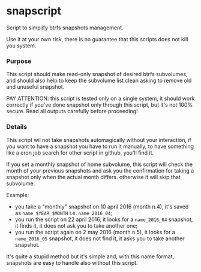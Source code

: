 # snapscript

Script to simplify btrfs snapshots management.

Use it at your own risk, there is no guarantee that this scripts does not kill you system.

### Purpose

This script should make read-only snapshot of desired btrfs subvolumes, and should also help to keep the subvolume list clean asking to remove old and unuseful snapshot.

PAY ATTENTION: this script is tested only on a single system, it should work correctly if you've done snapshot only through this script, but it's not 100% secure.
Read all outputs carefully before proceeding!

### Details

This script wil not take snapshots automagically without your interaction, if you want to have a snapshot you have to run it manually, to have something like a cron job search for other script in github, you'll find it.

If you set a monthly snapshot of home subvolume, this script will check the month of your previous snapshots and ask you the confirmation for taking a snapshot only when the actual month differs. otherwise it will skip that subvolume.

Example:
 - you take a "monthly" snapshot on 10 april 2016 (month n.4), it's saved as `name_$YEAR_$MONTH` i.e. `name_2016_04`;
 - you run the script on 22 april 2016, it looks for a `name_2016_04` snapshot, it finds it, it does not ask you to take another one;
 - you run the script again on 2 may 2016 (month n.5), it looks for a `name_2016_05` snapshot, it does not find it, it asks you to take another snapshot.

It's quite a stupid method but it's simple and, with this name format, snapshots are easy to handle also without this script.
